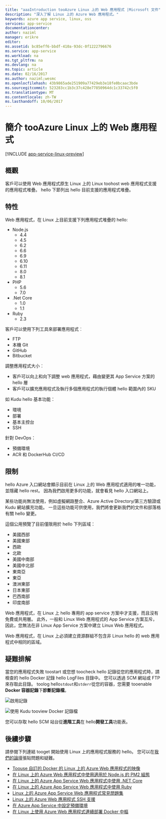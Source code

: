 ```yaml
---
title: "aaaIntroduction tooAzure Linux 上的 Web 應用程式 |Microsoft 文件"
description: "深入了解 Linux 上的 Azure Web 應用程式。"
keywords: azure app service, linux, oss
services: app-service
documentationcenter: 
author: naziml
manager: erikre
editor: 
ms.assetid: bc85eff6-bbdf-410a-93dc-0f1222796676
ms.service: app-service
ms.workload: na
ms.tgt_pltfrm: na
ms.devlang: na
ms.topic: article
ms.date: 02/16/2017
ms.author: naziml;wesmc
ms.openlocfilehash: 43b9865ade251909a77429eb3e18fe0bcaac3bde
ms.sourcegitcommit: 523283cc1b3c37c428e77850964dc1c33742c5f0
ms.translationtype: MT
ms.contentlocale: zh-TW
ms.lasthandoff: 10/06/2017
---
```

# <a name="introduction-tooazure-web-app-on-linux"></a>簡介 tooAzure Linux 上的 Web 應用程式

[!INCLUDE [app-service-linux-preview](../../includes/app-service-linux-preview.md)]

## <a name="overview"></a>概觀
客戶可以使用 Web 應用程式原生 Linux 上的 Linux toohost web 應用程式支援的應用程式堆疊。 hello 下節列出 hello 目前支援的應用程式堆疊。 

## <a name="features"></a>特性
Web 應用程式，在 Linux 上目前支援下列應用程式堆疊的 hello:

* Node.js
    * 4.4
    * 4.5
    * 6.2
    * 6.6
    * 6.9
    * 6.10
    * 6.11
    * 8.0
    * 8.1
* PHP
    * 5.6
    * 7.0
* .Net Core
    * 1.0
    * 1.1
* Ruby
    * 2.3

客戶可以使用下列工具來部署應用程式︰

* FTP
* 本機 Git
* GitHub
* Bitbucket

調整應用程式大小︰

* 客戶可以向上和向下調整 web 應用程式，藉由變更其 App Service 方案的 hello 層
* 客戶可以擴充應用程式及執行多個應用程式的執行個體 hello 範圍內的 SKU

如 Kudu hello 基本功能：

* 環境
* 部署
* 基本主控台
* SSH

針對 DevOps：

* 預備環境
* ACR 和 DockerHub CI/CD

## <a name="limitations"></a>限制
hello Azure 入口網站會顯示目前在 Linux 上的 Web 應用程式適用的唯一功能，並隱藏 hello rest。 因為我們啟用更多的功能，就會看見 hello 入口網站上。

某些功能尚無法使用，例如虛擬網路整合、Azure Active Directory/第三方驗證或 Kudu 網站擴充功能。 一旦這些功能可供使用，我們將會更新我們的文件和部落格有關 hello 變更。

這個公用預覽了目前僅限用於 hello 下列區域：

* 美國西部
* 美國東部
* 西歐
* 北歐
* 美國中南部
* 美國中北部
* 東南亞
* 東亞
* 澳洲東部
* 日本東部
* 巴西南部
* 印度南部

Web 應用程式，在 Linux 上 hello 專用的 app service 方案中才支援，而且沒有免費或共用層。 此外，一般和 Linux Web 應用程式的 App Service 方案互斥，因此，您無法在非 Linux App Service 方案中建立 Linux Web 應用程式。

Web 應用程式，在 Linux 上必須建立資源群組不包含非 Linux hello 的 web 應用程式中相同的區域。

## <a name="troubleshooting"></a>疑難排解 ##

當您的應用程式失敗 toostart 或您想 toocheck hello 記錄從您的應用程式時，請檢查的 hello Docker 記錄 hello LogFiles 目錄中。 您可以透過 SCM 網站或 FTP 來存取此目錄。
toolog hello`stdout`和`stderr`從您的容器，您需要 tooenable **Docker 容器記錄**下**診斷記錄檔**。

![啟用記錄][2]

![使用 Kudu tooview Docker 記錄檔][1]

您可以存取 hello SCM 站台從**進階工具**在 hello**開發工具**功能表。

## <a name="next-steps"></a>後續步驟
請參閱下列連結 tooget 開始使用 Linux 上的應用程式服務的 hello。 您可以在[我們的論壇](https://social.msdn.microsoft.com/forums/azure/home?forum=windowsazurewebsitespreview)張貼問題和疑難。

* [Toouse 自訂的 Docker 的 Linux 上的 Azure Web 應用程式的映像](app-service-linux-using-custom-docker-image.md)
* [在 Linux 上的 Azure Web 應用程式中使用適用於 Node.js 的 PM2 組態](app-service-linux-using-nodejs-pm2.md)
* [在 Linux 上的 Azure App Service Web 應用程式中使用 .NET Core](app-service-linux-using-dotnetcore.md)
* [在 Linux 上的 Azure App Service Web 應用程式中使用 Ruby](app-service-linux-ruby-get-started.md)
* [Linux 上的 Azure App Service Web 應用程式常見問題集](app-service-linux-faq.md)
* [Linux 上的 Azure Web 應用程式 SSH 支援](./app-service-linux-ssh-support.md)
* [在 Azure App Service 中設定預備環境](./web-sites-staged-publishing.md)
* [在 Linux 上使用 Azure Web 應用程式連續部署 Docker 中樞](./app-service-linux-ci-cd.md)

<!--Image references-->
[1]: ./media/app-service-linux-intro/kudu-docker-logs.png
[2]: ./media/app-service-linux-intro/logging.png